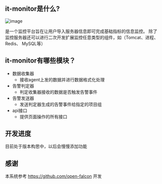 ## it-monitor是什么?
![image](http://vipkshttp1.wiz.cn/ks/share/resources/1f38ac91-4737-41fe-b5ce-d4e364a74ef7/975d2057-27dd-4cad-84c1-0a6e36012f21/index_files/65714622.png)

是一个监控平台旨在让用户导入服务器信息即可完成基础指标的信息监控。
除了监控服务器还可以进行二次开发扩展监控任意类型的组件，如（Tomcat、进程、Redis、
MySQL等）

## it-monitor有哪些模块？
* 数据收集器
    * 接收agent上发的数据并进行数据格式化处理
* 告警判定器
    * 判定收集器接收的数据是否触发告警事件
* 告警发送器
    * 发送判定器生成的告警事件给指定的项目组
* api接口
    * 提供页面操作的所有接口
 
## 开发进度
目前处于版本构思中，以后会慢慢添加功能


## 感谢
本系统参考 https://github.com/open-falcon 开发



